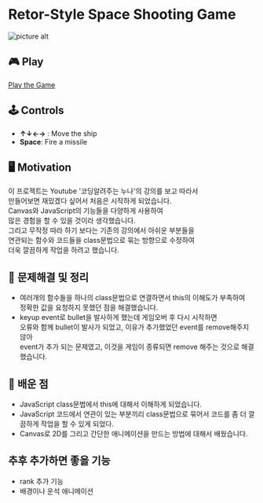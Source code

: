 # Retor-Style Space Shooting Game

![picture alt](https://shape2ee.github.io/shooting-gmae/images/readme_image.png "Retor-Style Space Shooting Game")

## 🎮 Play
[Play the Game](https://shape2ee.github.io/shooting-game/)

## 🕹 Controls
- **↑↓←→** : Move the ship
- **Space**: Fire a missile

## 🖥 Motivation
이 프로젝트는 Youtube '코딩알려주는 누나'의 강의를 보고 따라서<br>
만들어보면 재밌겠다 싶어서 처음은 시작하게 되었습니다.<br>
Canvas와 JavaScript의 기능들을 다양하게 사용하여<br>
많은 경험을 할 수 있을 것이라 생각했습니다.<br>
그리고 무작정 따라 하기 보다는 기존의 강의에서 아쉬운 부분들을<br>
연관되는 함수와 코드들을 class문법으로 묶는 방향으로 수정하여<br>
더욱 깔끔하게 작업을 하려고 했습니다.

## 🔑 문제해결 및 정리
- 여러개의 함수들을 하나의 class문법으로 연결하면서 this의 이해도가 부족하여<br>
  정확한 값을 요청하지 못했던 점을 해결했습니다.
- keyup event로 bullet을 발사하게 했는데 게임오버 후 다시 시작하면<br>
  오류와 함께 bullet이 발사가 되었고, 이유가 추가했었던 event를 remove해주지 않아<br>
  event가 추가 되는 문제였고, 이것을 게임이 종류되면 remove 해주는 것으로 해결 했습니다.

## 📝 배운 점
- JavaScript class문법에서 this에 대해서 이해하게 되었습니다.
- JavaScript 코드에서 연관이 있는 부분끼리 class문법으로 묶어서 코드를 좀 더 깔끔하게 작업을 할 수 있게 되었다.
- Canvas로 2D를 그리고 간단한 애니메이션을 만드는 방법에 대해서 배웠습니다.

## 추후 추가하면 좋을 기능
- rank 추가 기능
- 배경이나 운석 애니메이션



